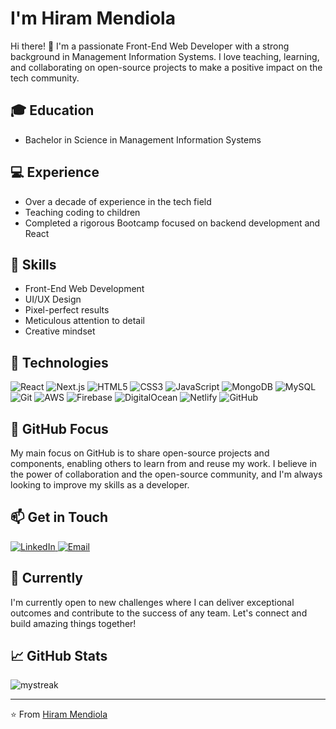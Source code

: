 #  I'm Hiram Mendiola

Hi there! 👋 I'm a passionate Front-End Web Developer with a strong background in Management Information Systems. I love teaching, learning, and collaborating on open-source projects to make a positive impact on the tech community.


## 🎓 Education

- Bachelor in Science in Management Information Systems

## 💻 Experience

- Over a decade of experience in the tech field
- Teaching coding to children
- Completed a rigorous Bootcamp focused on backend development and React

## 🎨 Skills

- Front-End Web Development
- UI/UX Design
- Pixel-perfect results
- Meticulous attention to detail
- Creative mindset

## 🔧 Technologies

<p>
  <img alt="React" src="https://img.shields.io/badge/-React-61DAFB?style=flat-square&logo=react&logoColor=white" />
  <img alt="Next.js" src="https://img.shields.io/badge/-Next.js-000000?style=flat-square&logo=next.js&logoColor=white" />
  <img alt="HTML5" src="https://img.shields.io/badge/-HTML5-E34F26?style=flat-square&logo=html5&logoColor=white" />
  <img alt="CSS3" src="https://img.shields.io/badge/-CSS3-1572B6?style=flat-square&logo=css3&logoColor=white" />
  <img alt="JavaScript" src="https://img.shields.io/badge/-JavaScript-F7DF1E?style=flat-square&logo=javascript&logoColor=black" />
  <img alt="MongoDB" src="https://img.shields.io/badge/-MongoDB-47A248?style=flat-square&logo=mongodb&logoColor=white" />
  <img alt="MySQL" src="https://img.shields.io/badge/-MySQL-4479A1?style=flat-square&logo=mysql&logoColor=white" />
  <img alt="Git" src="https://img.shields.io/badge/-Git-F05032?style=flat-square&logo=git&logoColor=white" />
  <img alt="AWS" src="https://img.shields.io/badge/-AWS-232F3E?style=flat-square&logo=amazon-aws&logoColor=white" />
  <img alt="Firebase" src="https://img.shields.io/badge/-Firebase-FFCA28?style=flat-square&logo=firebase&logoColor=black" />
  <img alt="DigitalOcean" src="https://img.shields.io/badge/-DigitalOcean-0080FF?style=flat-square&logo=digitalocean&logoColor=white" />
  <img alt="Netlify" src="https://img.shields.io/badge/-Netlify-00C7B7?style=flat-square&logo=netlify&logoColor=white" />
  <img alt="GitHub" src="https://img.shields.io/badge/-GitHub-181717?style=flat-square&logo=github&logoColor=white" />
</p>

## 🌟 GitHub Focus

My main focus on GitHub is to share open-source projects and components, enabling others to learn from and reuse my work. I believe in the power of collaboration and the open-source community, and I'm always looking to improve my skills as a developer.

## 📫 Get in Touch

<p>
  <a href="https://www.linkedin.com/in/hirammch/" target="_blank">
    <img alt="LinkedIn" src="https://img.shields.io/badge/-LinkedIn-0077B5?style=flat-square&logo=linkedin&logoColor=white" />
  </a>
  <a href="mailto:mendiolahiram@gmail.com">
    <img alt="Email" src="https://img.shields.io/badge/-Email-D14836?style=flat-square&logo=gmail&logoColor=white" />
  </a>
</p>

## 🚀 Currently

I'm currently open to new challenges where I can deliver exceptional outcomes and contribute to the success of any team. Let's connect and build amazing things together!

## 📈 GitHub Stats

<img src="https://github-readme-streak-stats.herokuapp.com/?user=hirammendiola&theme=tokyonight" alt="mystreak"/>


---

⭐️ From [Hiram Mendiola](https://github.com/hirammendiola)
